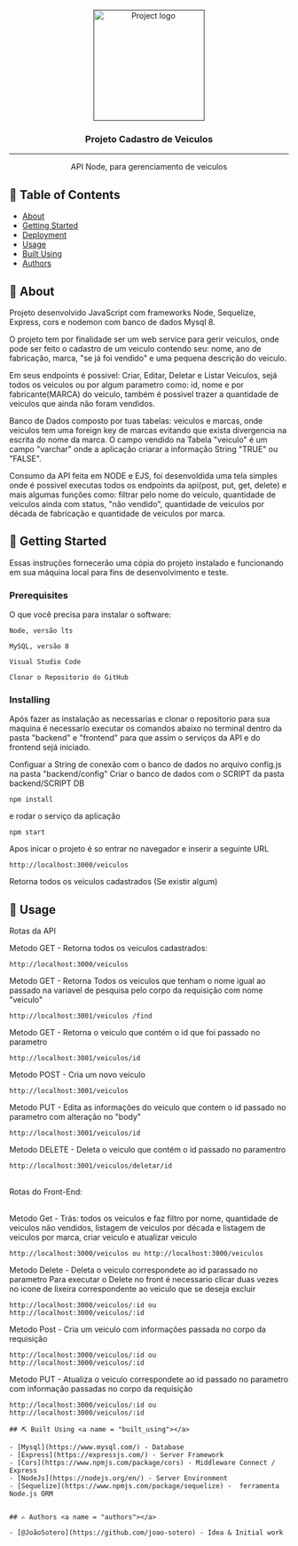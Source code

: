 <p align="center">
  <a href="" rel="noopener">
 <img width=200px height=200px src="https://i.imgur.com/6wj0hh6.jpg" alt="Project logo"></a>
</p>

<h3 align="center">Projeto Cadastro de Veiculos</h3>

<div align="center">


</div>

---

<p align="center"> API Node, para gerenciamento de veiculos
    <br> 
</p>

## 📝 Table of Contents

- [About](#about)
- [Getting Started](#getting_started)
- [Deployment](#deployment)
- [Usage](#usage)
- [Built Using](#built_using)
- [Authors](#authors)

## 🧐 About <a name = "about"></a>

Projeto desenvolvido JavaScript com frameworks Node, Sequelize, Express, cors e nodemon com banco de dados Mysql 8. 

O projeto tem por finalidade ser um web service para gerir veiculos, onde pode ser feito o cadastro de um veiculo contendo seu: nome, ano de fabricação, marca, "se já foi vendido" e uma pequena descrição do veiculo.

 Em seus endpoints é possivel: Criar, Editar, Deletar e Listar Veiculos, sejá todos os veiculos ou por algum parametro como: id, nome e por fabricante(MARCA) do veiculo, também é possivel trazer a quantidade de veiculos que ainda não foram vendidos.

 Banco de Dados composto por tuas tabelas: veiculos e marcas, onde veiculos tem uma foreign key de marcas evitando que exista divergencia na escrita do nome da marca. O campo vendido na Tabela "veiculo" é um campo "varchar" onde a aplicação criarar a informação String "TRUE" ou "FALSE".

 Consumo da API feita em NODE e EJS, foi desenvoldida uma tela simples onde é possivel executas todos os endpoints da api(post, put, get, delete) e mais algumas funções como: filtrar pelo nome do veiculo, quantidade de veiculos ainda com status, "não vendido", quantidade de veiculos por década de fabricação e quantidade de veiculos por marca.



## 🏁 Getting Started <a name = "getting_started"></a>

Essas instruções fornecerão uma cópia do projeto instalado e funcionando em sua máquina local para fins de desenvolvimento e teste.

### Prerequisites

O que você precisa para instalar o software:

```
Node, versão lts
```
```
MySQL, versão 8
```
```
Visual Studio Code
```
```
Clonar o Repositorio do GitHub
```
### Installing
Após fazer as instalação as necessarias e clonar o repositorio para sua maquina é necessario executar os comandos abaixo no terminal dentro da pasta "backend" e "frontend" para que assim o serviços da API e do frontend sejá iniciado.

Configuar a String de conexão com o banco de dados no arquivo config.js na pasta "backend/config"
Criar o banco de dados com o SCRIPT da pasta backend/SCRIPT DB

```
npm install
```

e rodar o serviço da aplicação

```
npm start
```

Apos inicar o projeto é so entrar no navegador e inserir a seguinte URL 

```
http://localhost:3000/veiculos 
```
Retorna todos os veiculos cadastrados (Se existir algum)

## 🎈 Usage <a name="usage"></a>

Rotas da API


Metodo GET - Retorna todos os veiculos cadastrados:
```
http://localhost:3000/veiculos 
```
Metodo GET - Retorna Todos os veiculos que tenham o nome igual ao passado na variavel de pesquisa pelo corpo da requisição com nome "veiculo"
```
http://localhost:3001/veiculos /find
```
Metodo GET - Retorna o veiculo que contém o id que foi passado no parametro
```
http://localhost:3001/veiculos/id 
```
Metodo POST - Cria um novo veiculo
```
http://localhost:3001/veiculos 
```
Metodo PUT - Edita as informações do veiculo que contem o id passado no parametro com alteração no "body"
```
http://localhost:3001/veiculos/id 
```
Metodo DELETE - Deleta o veiculo que contém o id passado no paramentro
```
http://localhost:3001/veiculos/deletar/id 
```
<br>
Rotas do Front-End:
<br>
<br>

Metodo Get - Trás: todos os veiculos e faz filtro por nome, quantidade de veiculos não vendidos, listagem de veiculos por década e listagem de veiculos por marca, criar veiculo e atualizar veiculo 
```
http://localhost:3000/veiculos ou http://localhost:3000/veiculos
```
Metodo Delete - Deleta o veiculo correspondete ao id parassado no parametro
Para executar o Delete no front é necessario clicar duas vezes no icone de lixeira correspondente ao veiculo que se deseja excluir
```
http://localhost:3000/veiculos/:id ou http://localhost:3000/veiculos/:id
```
Metodo Post - Cria um veiculo com informações passada no corpo da requisição
```
http://localhost:3000/veiculos/:id ou http://localhost:3000/veiculos/:id
```
Metodo PUT - Atualiza o veiculo correspondete ao id passado no parametro com informação passadas no corpo da requisição
```
http://localhost:3000/veiculos/:id ou http://localhost:3000/veiculos/:id

## ⛏️ Built Using <a name = "built_using"></a>

- [Mysql](https://www.mysql.com/) - Database
- [Express](https://expressjs.com/) - Server Framework
- [Cors](https://www.npmjs.com/package/cors) - Middleware Connect / Express
- [NodeJs](https://nodejs.org/en/) - Server Environment
- [Sequelize](https://www.npmjs.com/package/sequelize) -  ferramenta Node.js ORM


## ✍️ Authors <a name = "authors"></a>

- [@JoãoSotero](https://github.com/joao-sotero) - Idea & Initial work
